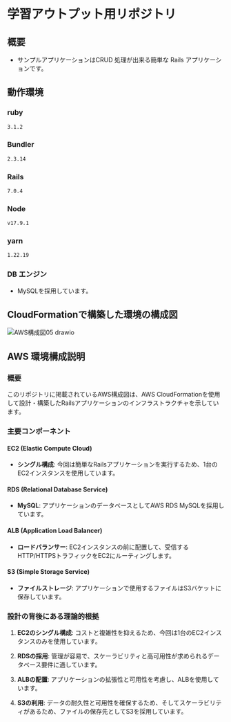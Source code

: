 # 学習アウトプット用リポジトリ

## 概要

- サンプルアプリケーションはCRUD 処理が出来る簡単な Rails アプリケーションです。

## 動作環境

### ruby

```bash
3.1.2
```

### Bundler
```bash
2.3.14
```

### Rails

```bash
7.0.4
```

### Node

```bash
v17.9.1
```

### yarn

```bash
1.22.19
```

### DB エンジン

- MySQLを採用しています。


## CloudFormationで構築した環境の構成図
![AWS構成図05 drawio](https://github.com/mihoebisu/RaiseTech/assets/130433491/8a40300d-eff7-45db-b48b-6e27ab7564ff)

## AWS 環境構成説明

### 概要

このリポジトリに掲載されているAWS構成図は、AWS CloudFormationを使用して設計・構築したRailsアプリケーションのインフラストラクチャを示しています。

### 主要コンポーネント

#### EC2 (Elastic Compute Cloud)

- **シングル構成**: 今回は簡単なRailsアプリケーションを実行するため、1台のEC2インスタンスを使用しています。

#### RDS (Relational Database Service)

- **MySQL**: アプリケーションのデータベースとしてAWS RDS MySQLを採用しています。

#### ALB (Application Load Balancer)

- **ロードバランサー**: EC2インスタンスの前に配置して、受信するHTTP/HTTPSトラフィックをEC2にルーティングします。

#### S3 (Simple Storage Service)

- **ファイルストレージ**: アプリケーションで使用するファイルはS3バケットに保存しています。

### 設計の背後にある理論的根拠

1. **EC2のシングル構成**: コストと複雑性を抑えるため、今回は1台のEC2インスタンスのみを使用しています。
  
2. **RDSの採用**: 管理が容易で、スケーラビリティと高可用性が求められるデータベース要件に適しています。

3. **ALBの配置**: アプリケーションの拡張性と可用性を考慮し、ALBを使用しています。

4. **S3の利用**: データの耐久性と可用性を確保するため、そしてスケーラビリティがあるため、ファイルの保存先としてS3を採用しています。

